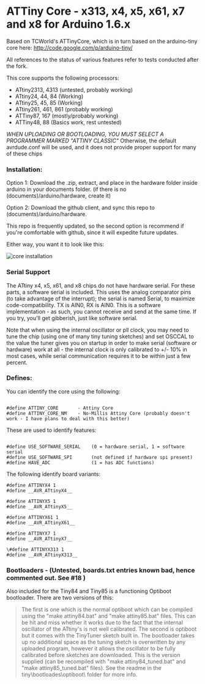 ATTiny Core - x313, x4, x5, x61, x7 and x8 for Arduino 1.6.x
============
Based on TCWorld's ATTinyCore, which is in turn based on the arduino-tiny core here: http://code.google.com/p/arduino-tiny/

All references to the status of various features refer to tests conducted after the fork.  

This core supports the following processors:

* ATtiny2313, 4313 (untested, probably working)
* ATtiny24, 44, 84 (Working)
* ATtiny25, 45, 85 (Working)
* ATtiny261, 461, 861 (probably working)
* ATTiny87, 167 (mostly/probably working)
* ATTiny48, 88 (Basics work, rest untested)

*WHEN UPLOADING OR BOOTLOADING, YOU MUST SELECT A PROGRAMMER MARKED "ATTINY CLASSIC"*
Otherwise, the default avrdude.conf will be used, and it does not provide proper support for many of these chips

### Installation:

Option 1: Download the .zip, extract, and place in the hardware folder inside arduino in your documents folder. (if there is no (documents)/arduino/hardware, create it)

Option 2: Download the github client, and sync this repo to (documents)/arduino/hardware.

This repo is frequently updated, so the second option is recommend if you're comfortable with github, since it will expedite future updates. 

Either way, you want it to look like this:

![core installation](http://drazzy.com/e/img/coreinstall.jpg "You want it to look like this")


### Serial Support

The ATtiny x4, x5, x61, and x8 chips do not have hardware serial. For these parts, a software serial is included. This uses the analog comparator pins (to take advantage of the interrupt); the serial is named Serial, to maximize code-compatibility. TX is AIN0, RX is AIN0. This is a software implementation - as such, you cannot receive and send at the same time. If you try, you'll get gibberish, just like software serial.

Note that when using the internal oscillator or pll clock, you may need to tune the chip (using one of many tiny tuning sketches) and set OSCCAL to the value the tuner gives you on startup in order to make serial (software or hardware) work at all - the internal clock is only calibrated to +/- 10% in most cases, while serial communication requires it to be within just a few percent. 

### Defines:


You can identify the core using the following:

```

#define ATTINY_CORE       - Attiny Core
#define ATTINY_CORE_NM    - No-Millis Attiny Core (probably doesn't work - I have plans to deal with this better)

```


These are used to identify features:

```

#define USE_SOFTWARE_SERIAL    (0 = hardware serial, 1 = software serial
#define USE_SOFTWARE_SPI       (not defined if hardware spi present)
#define HAVE_ADC               (1 = has ADC functions)

```

The following identify board variants:

```
#define ATTINYX4 1
#define __AVR_ATtinyX4__

#define ATTINYX5 1
#define __AVR_ATtinyX5__

#define ATTINYX61 1
#define __AVR_ATtinyX61__

#define ATTINYX7 1
#define __AVR_ATtinyX7__

\#define ATTINYX313 1
#define __AVR_ATtinyX313__

```

### Bootloaders - (Untested, boards.txt entries known bad, hence commented out. See #18 )

Also included for the Tiny84 and Tiny85 is a functioning Optiboot bootloader. There are two versions of this:
> The first is one which is the normal optiboot which can be compiled using the "make attiny84.bat" and "make attiny85.bat" files. This can be hit and miss whether it works due to the fact that the internal oscillator of the ATtiny's is not well calibrated.
> The second is optiboot but it comes with the TinyTuner sketch built in. The bootloader takes up no additional space as the tuning sketch is overwritten by any uploaded program, however it allows the oscillator to be fully calibrated before sketches are downloaded. This is the version supplied (can be recompiled with "make attiny84_tuned.bat" and "make attiny85_tuned.bat" files). See the readme in the tiny\bootloades\optiboot\ folder for more info.

